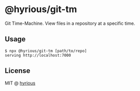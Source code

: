 # @hyrious/git-tm

Git Time-Machine. View files in a repository at a specific time.

## Usage

```console
$ npx @hyrious/git-tm [path/to/repo]
serving http://localhost:7000
```

## License

MIT @ [hyrious](https://github.com/hyrious)
